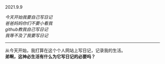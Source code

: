2021.9.9

*今天开始我要自己写日记*  
*爸爸妈妈你们不要小看我*  
*github教我自己写日记*   
*我等不及了我要写日记*  
****

从今天开始，我打算在这个个人网站上写日记，记录我的生活。  
**弟啊，这神必生活有什么为它写日记的必要吗？**
